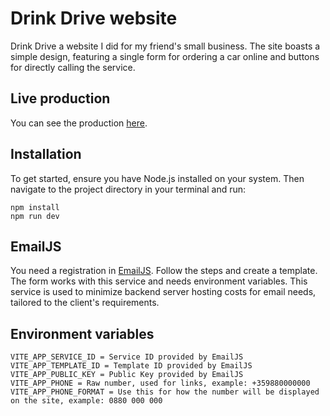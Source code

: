 # Drink Drive website
Drink Drive a website I did for my friend's small business.  The site boasts a simple design, featuring a single form for ordering a car online and buttons for directly calling the service.

## Live production
You can see the production [here](https://www.drinkdriveplovdiv.com/).

## Installation
To get started, ensure you have Node.js installed on your system. Then navigate to the project directory in your terminal and run:

```
npm install
npm run dev
```

## EmailJS
You need a registration in [EmailJS](https://www.emailjs.com/). Follow the steps and create a template. The form works with this service and needs environment variables. This service is used to minimize backend server hosting costs for email needs, tailored to the client's requirements.

## Environment variables
```
VITE_APP_SERVICE_ID = Service ID provided by EmailJS
VITE_APP_TEMPLATE_ID = Template ID provided by EmailJS
VITE_APP_PUBLIC_KEY = Public Key provided by EmailJS
VITE_APP_PHONE = Raw number, used for links, example: +359880000000
VITE_APP_PHONE_FORMAT = Use this for how the number will be displayed on the site, example: 0880 000 000
 ```
